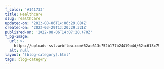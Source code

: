 ```yaml
---
f_color: '#141733'
title: Healthcare
slug: healthcare
updated-on: '2022-08-06T14:06:29.884Z'
created-on: '2022-03-29T13:20:29.321Z'
published-on: '2022-08-06T14:07:20.470Z'
f_bg-image:
  url: >-
    https://uploads-ssl.webflow.com/62ac613c752b177b24419b4d/62ac613c752b173730419ca6_portfolio-02.jpg
  alt: null
layout: '[blog-category].html'
tags: blog-category
---
```



